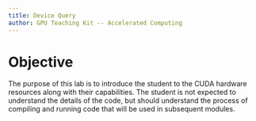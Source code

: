 ```yaml
---
title: Device Query
author: GPU Teaching Kit -- Accelerated Computing
---
```



# Objective

The purpose of this lab is to introduce the student to the
CUDA hardware resources along with their capabilities.
The student is not expected to understand the details of
the code, but should understand the process of compiling
and running code that will be used in subsequent modules.

